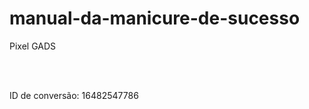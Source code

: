 # manual-da-manicure-de-sucesso

Pixel GADS
<!-- Google tag (gtag.js) -->
<script async src="https://www.googletagmanager.com/gtag/js?id=AW-16482547786"></script>
<script>
  window.dataLayer = window.dataLayer || [];
  function gtag(){dataLayer.push(arguments);}
  gtag('js', new Date());

  gtag('config', 'AW-16482547786');
</script>
<br><br>

ID de conversão: 16482547786
